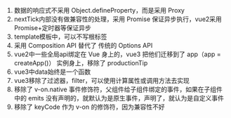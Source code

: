 1. 数据的响应式不采用 Object.defineProperty，而是采用 Proxy
2. nextTick内部没有做兼容性的处理，采用 Promise 保证异步执行，vue2采用Promise+定时器等保证异步
3. template模板中，可以不写根标签
4. 采用 Composition API 替代了 传统的 Options API
5. vue2中一些全局api绑定在 Vue 身上的，vue3 把他们迁移到了 app（app = createApp()） 实例身上，移除了 productionTip
6. vue3中data始终是一个函数
7. vue3移除了过滤器，filter，可以使用计算属性或调用方法去实现
8. 移除了 v-on.native 事件修饰符，父组件给子组件绑定的事件，如果在子组件中的 emits 没有声明的，就默认为是原生事件，声明了，就认为是自定义事件
9. 移除了 keyCode 作为 v-on 的修饰符，因为兼容性不好
